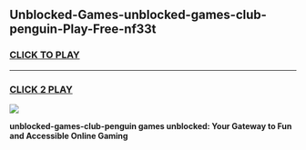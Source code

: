 
## Unblocked-Games-unblocked-games-club-penguin-Play-Free-nf33t
<h3>
<a href="https://premium76.site?title=unblocked-games-club-penguin&ref=19M">CLICK TO PLAY</a></h3>
<hr>

<h3>
<a href="https://premium76.site?title=unblocked-games-club-penguin&ref=19M">CLICK 2 PLAY</a>
  
</h3>

<a href="https://premium76.site?title=unblocked-games-club-penguin&ref=19M"><img src="https://clearcache.store/games.png"></a>


**unblocked-games-club-penguin games unblocked: Your Gateway to Fun and Accessible Online Gaming**
